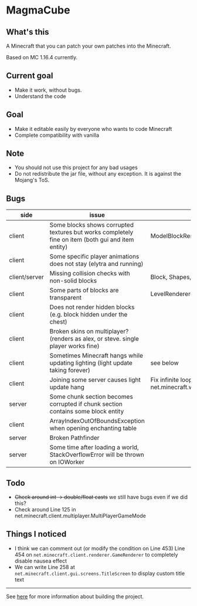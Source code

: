 # MagmaCube

## What's this

A Minecraft that you can patch your own patches into the Minecraft.

Based on MC 1.16.4 currently.

## Current goal
- Make it work, without bugs.
- Understand the code

## Goal
- Make it editable easily by everyone who wants to code Minecraft
- Complete compatibility with vanilla

## Note
- You should not use this project for any bad usages
- Do not redistribute the jar file, without any exception. It is against the Mojang's ToS.

## Bugs
| side | issue | things to check |
| ---- | ---- | ---- |
| client | Some blocks shows corrupted textures but works completely fine on item (both gui and item entity) | ModelBlockRenderer? |
| client | Some specific player animations does not stay (elytra and running) | |
| client/server | Missing collision checks with non-solid blocks | Block, Shapes, AABB |
| client | Some parts of blocks are transparent | LevelRenderer#renderShape? |
| client | Does not render hidden blocks (e.g. block hidden under the chest) | |
| client | Broken skins on multiplayer? (renders as alex, or steve. single player works fine) | |
| client | Sometimes Minecraft hangs while updating lighting (light update taking forever) | see below |
| client | Joining some server causes light update hang | Fix infinite loop in net.minecraft.world.level.lighting.DynamicGraphMinFixedPoint#176 |
| server | Some chunk section becomes corrupted if chunk section contains some block entity | |
| client | ArrayIndexOutOfBoundsException when opening enchanting table | |
| server | Broken Pathfinder | |
| server | Some time after loading a world, StackOverflowError will be thrown on IOWorker | |

## Todo
- ~~Check around int -> double/float casts~~ we still have bugs even if we did this?
- Check around Line 125 in net.minecraft.client.multiplayer.MultiPlayerGameMode

## Things I noticed
- I think we can comment out (or modify the condition on Line 453) Line 454 on `net.minecraft.client.renderer.GameRenderer` to completely disable nausea effect
- We can write Line 258 at `net.minecraft.client.gui.screens.TitleScreen` to display custom title text

----

See [here](https://github.com/acrylic-style/MagmaCube/blob/master/CONTRIBUTING.md) for more information about building the project.
